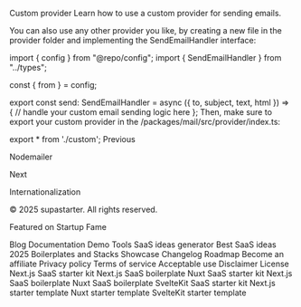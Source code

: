 Custom provider
Learn how to use a custom provider for sending emails.

You can also use any other provider you like, by creating a new file in the provider folder and implementing the SendEmailHandler interface:


import { config } from "@repo/config";
import { SendEmailHandler } from "../types";
 
const { from } = config;
 
export const send: SendEmailHandler = async ({ to, subject, text, html }) => {
  // handle your custom email sending logic here
};
Then, make sure to export your custom provider in the /packages/mail/src/provider/index.ts:


export * from './custom';
Previous

Nodemailer

Next

Internationalization

© 2025 supastarter. All rights reserved.

Featured on Startup Fame



Blog
Documentation
Demo
Tools
SaaS ideas generator
Best SaaS ideas 2025
Boilerplates and Stacks
Showcase
Changelog
Roadmap
Become an affiliate
Privacy policy
Terms of service
Acceptable use
Disclaimer
License
Next.js SaaS starter kit
Next.js SaaS boilerplate
Nuxt SaaS starter kit
Next.js SaaS boilerplate
Nuxt SaaS boilerplate
SvelteKit SaaS starter kit
Next.js starter template
Nuxt starter template
SvelteKit starter template

